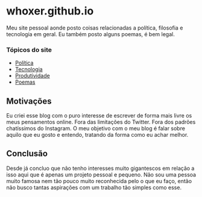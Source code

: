 # whoxer.github.io

Meu site pessoal aonde posto coisas relacionadas a política, filosofia e tecnologia em geral. Eu também posto alguns poemas, é bem legal.

### Tópicos do site

* [Política](https://github.com/whoxer/whoxer.github.io/tree/main/politica)
* [Tecnologia](https://github.com/whoxer/whoxer.github.io/tree/main/tecnologia)
* [Produtividade](https://github.com/whoxer/whoxer.github.io/tree/main/produtividade)
* [Poemas](https://github.com/whoxer/whoxer.github.io/tree/main/poema)

## Motivações

Eu criei esse blog com o puro interesse de escrever de forma mais livre os meus pensamentos
online. Fora das limitações do Twitter. Fora dos padrões chatíssimos do Instagram. O meu 
objetivo com o meu blog é falar sobre aquilo que eu gosto e entendo,
tratando da forma como eu achar melhor.

## Conclusão

Desde já concluo que não tenho interesses muito gigantescos em relação a isso aqui que 
é apenas um projeto pessoal e pequeno. Não sou uma pessoa muito famosa nem tão 
pouco muito reconhecida pelo o que eu faço, então não busco tantas aspirações com um 
trabalho tão simples como esse.
